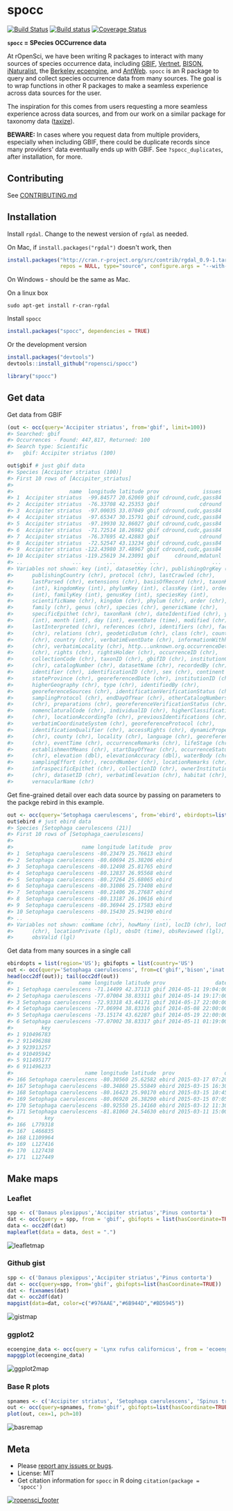 spocc
========



[![Build Status](https://api.travis-ci.org/ropensci/spocc.png)](https://travis-ci.org/ropensci/spocc)
[![Build status](https://ci.appveyor.com/api/projects/status/3d43armi2oanva2s)](https://ci.appveyor.com/project/karthik/spocc)
[![Coverage Status](https://coveralls.io/repos/ropensci/spocc/badge.svg)](https://coveralls.io/r/ropensci/spocc)

**`spocc` = SPecies OCCurrence data**

At rOpenSci, we have been writing R packages to interact with many sources of species occurrence data, including [GBIF][gbif], [Vertnet][vertnet], [BISON][bison], [iNaturalist][inat], the [Berkeley ecoengine][ecoengine], and [AntWeb][antweb]. `spocc` is an R package to query and collect species occurrence data from many sources. The goal is to wrap functions in other R packages to make a seamless experience across data sources for the user.

The inspiration for this comes from users requesting a more seamless experience across data sources, and from our work on a similar package for taxonomy data ([taxize][taxize]).

__BEWARE:__ In cases where you request data from multiple providers, especially when including GBIF, there could be duplicate records since many providers' data eventually ends up with GBIF. See `?spocc_duplicates`, after installation, for more.

## Contributing

See [CONTRIBUTING.md](CONTRIBUTING.md)

## Installation

Install `rgdal`. Change to the newest version of `rgdal` as needed.

On Mac, if `install.packages("rgdal")` doesn't work, then


```r
install.packages("http://cran.r-project.org/src/contrib/rgdal_0.9-1.tar.gz", 
                 repos = NULL, type="source", configure.args = "--with-gdal-config=/Library/Frameworks/GDAL.framework/Versions/1.10/unix/bin/gdal-config --with-proj-include=/Library/Frameworks/PROJ.framework/unix/include --with-proj-lib=/Library/Frameworks/PROJ.framework/unix/lib")
```

On Windows - should be the same as Mac.

On a linux box

```
sudo apt-get install r-cran-rgdal
```


Install `spocc`


```r
install.packages("spocc", dependencies = TRUE)
```

Or the development version


```r
install.packages("devtools")
devtools::install_github("ropensci/spocc")
```


```r
library("spocc")
```

## Get data

Get data from GBIF


```r
(out <- occ(query='Accipiter striatus', from='gbif', limit=100))
#> Searched: gbif
#> Occurrences - Found: 447,817, Returned: 100
#> Search type: Scientific
#>   gbif: Accipiter striatus (100)
```


```r
out$gbif # just gbif data
#> Species [Accipiter striatus (100)] 
#> First 10 rows of [Accipiter_striatus]
#> 
#>                  name  longitude latitude prov              issues
#> 1  Accipiter striatus  -99.84577 20.62069 gbif cdround,cudc,gass84
#> 2  Accipiter striatus  -76.33708 42.25353 gbif             cdround
#> 3  Accipiter striatus  -97.00035 33.07049 gbif cdround,cudc,gass84
#> 4  Accipiter striatus  -97.65347 30.15791 gbif cdround,cudc,gass84
#> 5  Accipiter striatus  -97.19930 32.86027 gbif cdround,cudc,gass84
#> 6  Accipiter striatus  -71.72514 18.26982 gbif cdround,cudc,gass84
#> 7  Accipiter striatus  -76.37695 42.42883 gbif             cdround
#> 8  Accipiter striatus  -72.52547 43.13234 gbif cdround,cudc,gass84
#> 9  Accipiter striatus -122.43980 37.48967 gbif cdround,cudc,gass84
#> 10 Accipiter striatus -119.25619 34.23091 gbif     cdround,mdatunl
#> ..                ...        ...      ...  ...                 ...
#> Variables not shown: key (int), datasetKey (chr), publishingOrgKey (chr),
#>      publishingCountry (chr), protocol (chr), lastCrawled (chr),
#>      lastParsed (chr), extensions (chr), basisOfRecord (chr), taxonKey
#>      (int), kingdomKey (int), phylumKey (int), classKey (int), orderKey
#>      (int), familyKey (int), genusKey (int), speciesKey (int),
#>      scientificName (chr), kingdom (chr), phylum (chr), order (chr),
#>      family (chr), genus (chr), species (chr), genericName (chr),
#>      specificEpithet (chr), taxonRank (chr), dateIdentified (chr), year
#>      (int), month (int), day (int), eventDate (time), modified (chr),
#>      lastInterpreted (chr), references (chr), identifiers (chr), facts
#>      (chr), relations (chr), geodeticDatum (chr), class (chr), countryCode
#>      (chr), country (chr), verbatimEventDate (chr), informationWithheld
#>      (chr), verbatimLocality (chr), http...unknown.org.occurrenceDetails
#>      (chr), rights (chr), rightsHolder (chr), occurrenceID (chr),
#>      collectionCode (chr), taxonID (chr), gbifID (chr), institutionCode
#>      (chr), catalogNumber (chr), datasetName (chr), recordedBy (chr),
#>      identifier (chr), identificationID (chr), sex (chr), continent (chr),
#>      stateProvince (chr), georeferencedDate (chr), institutionID (chr),
#>      higherGeography (chr), type (chr), identifiedBy (chr),
#>      georeferenceSources (chr), identificationVerificationStatus (chr),
#>      samplingProtocol (chr), endDayOfYear (chr), otherCatalogNumbers
#>      (chr), preparations (chr), georeferenceVerificationStatus (chr),
#>      nomenclaturalCode (chr), individualID (chr), higherClassification
#>      (chr), locationAccordingTo (chr), previousIdentifications (chr),
#>      verbatimCoordinateSystem (chr), georeferenceProtocol (chr),
#>      identificationQualifier (chr), accessRights (chr), dynamicProperties
#>      (chr), county (chr), locality (chr), language (chr), georeferencedBy
#>      (chr), eventTime (chr), occurrenceRemarks (chr), lifeStage (chr),
#>      establishmentMeans (chr), startDayOfYear (chr), occurrenceStatus
#>      (chr), elevation (dbl), elevationAccuracy (dbl), waterBody (chr),
#>      samplingEffort (chr), recordNumber (chr), locationRemarks (chr),
#>      infraspecificEpithet (chr), collectionID (chr), ownerInstitutionCode
#>      (chr), datasetID (chr), verbatimElevation (chr), habitat (chr),
#>      vernacularName (chr)
```

Get fine-grained detail over each data source by passing on parameters to the packge rebird in this example.


```r
out <- occ(query='Setophaga caerulescens', from='ebird', ebirdopts=list(region='US'))
out$ebird # just ebird data
#> Species [Setophaga caerulescens (21)] 
#> First 10 rows of [Setophaga_caerulescens]
#> 
#>                      name longitude latitude  prov
#> 1  Setophaga caerulescens -80.23479 25.76613 ebird
#> 2  Setophaga caerulescens -80.60694 25.38206 ebird
#> 3  Setophaga caerulescens -80.12498 25.81765 ebird
#> 4  Setophaga caerulescens -80.12837 26.95568 ebird
#> 5  Setophaga caerulescens -80.27264 25.68065 ebird
#> 6  Setophaga caerulescens -80.31086 25.73408 ebird
#> 7  Setophaga caerulescens -80.21406 26.27687 ebird
#> 8  Setophaga caerulescens -80.13187 26.10616 ebird
#> 9  Setophaga caerulescens -80.36944 25.17583 ebird
#> 10 Setophaga caerulescens -80.15430 25.94190 ebird
#> ..                    ...       ...      ...   ...
#> Variables not shown: comName (chr), howMany (int), locID (chr), locName
#>      (chr), locationPrivate (lgl), obsDt (time), obsReviewed (lgl),
#>      obsValid (lgl)
```

Get data from many sources in a single call


```r
ebirdopts = list(region='US'); gbifopts = list(country='US')
out <- occ(query='Setophaga caerulescens', from=c('gbif','bison','inat','ebird'), gbifopts=gbifopts, ebirdopts=ebirdopts, limit=50)
head(occ2df(out)); tail(occ2df(out))
#>                     name longitude latitude prov                date
#> 1 Setophaga caerulescens -71.14499 42.37113 gbif 2014-05-11 19:04:00
#> 2 Setophaga caerulescens -77.07004 38.83311 gbif 2014-05-14 19:17:00
#> 3 Setophaga caerulescens -72.93318 43.44171 gbif 2014-05-17 22:00:00
#> 4 Setophaga caerulescens -77.06994 38.83316 gbif 2014-05-08 22:00:00
#> 5 Setophaga caerulescens -73.15174 43.62287 gbif 2014-05-19 22:00:00
#> 6 Setophaga caerulescens -77.07002 38.83317 gbif 2014-05-11 01:19:00
#>         key
#> 1 910496783
#> 2 911496288
#> 3 923913257
#> 4 910495942
#> 5 911495177
#> 6 911496233
#>                       name longitude latitude  prov                date
#> 166 Setophaga caerulescens -80.30560 25.62582 ebird 2015-03-17 07:20:00
#> 167 Setophaga caerulescens -80.34860 25.55849 ebird 2015-03-15 16:30:00
#> 168 Setophaga caerulescens -80.16423 25.90170 ebird 2015-03-15 10:45:00
#> 169 Setophaga caerulescens -80.06920 26.38290 ebird 2015-03-15 07:05:00
#> 170 Setophaga caerulescens -80.92550 25.14160 ebird 2015-03-12 11:30:00
#> 171 Setophaga caerulescens -81.81060 24.54630 ebird 2015-03-11 15:00:00
#>          key
#> 166  L779318
#> 167  L466835
#> 168 L1109964
#> 169  L127416
#> 170  L127438
#> 171  L127449
```

## Make maps

### Leaflet


```r
spp <- c('Danaus plexippus','Accipiter striatus','Pinus contorta')
dat <- occ(query = spp, from = 'gbif', gbifopts = list(hasCoordinate=TRUE))
data <- occ2df(dat)
mapleaflet(data = data, dest = ".")
```

![leafletmap](http://f.cl.ly/items/3w2Y1E3Z0T2T2z40310K/Screen%20Shot%202014-02-09%20at%2010.38.10%20PM.png)


### Github gist


```r
spp <- c('Danaus plexippus','Accipiter striatus','Pinus contorta')
dat <- occ(query=spp, from='gbif', gbifopts=list(hasCoordinate=TRUE))
dat <- fixnames(dat)
dat <- occ2df(dat)
mapgist(data=dat, color=c("#976AAE","#6B944D","#BD5945"))
```

![gistmap](http://f.cl.ly/items/343l2G0A2J3T0n2t433W/Screen%20Shot%202014-02-09%20at%2010.40.57%20PM.png)


### ggplot2


```r
ecoengine_data <- occ(query = 'Lynx rufus californicus', from = 'ecoengine')
mapggplot(ecoengine_data)
```

![ggplot2map](http://f.cl.ly/items/1U1R0E0G392l2q362V33/Screen%20Shot%202014-02-09%20at%2010.44.59%20PM.png)


### Base R plots


```r
spnames <- c('Accipiter striatus', 'Setophaga caerulescens', 'Spinus tristis')
out <- occ(query=spnames, from='gbif', gbifopts=list(hasCoordinate=TRUE))
plot(out, cex=1, pch=10)
```

![basremap](http://f.cl.ly/items/3O13330W3w3Z0H3u1X0s/Screen%20Shot%202014-02-09%20at%2010.46.25%20PM.png)

## Meta

* Please [report any issues or bugs](https://github.com/ropensci/spocc/issues).
* License: MIT
* Get citation information for `spocc` in R doing `citation(package = 'spocc')`

[![ropensci_footer](http://ropensci.org/public_images/github_footer.png)](http://ropensci.org)

[gbif]: https://github.com/ropensci/rgbif
[vertnet]: https://github.com/ropensci/rvertnet
[bison]: https://github.com/ropensci/rbison
[inat]: https://github.com/ropensci/rinat
[taxize]: https://github.com/ropensci/taxize
[ecoengine]: https://github.com/ropensci/ecoengine
[antweb]: http://antweb.org/
